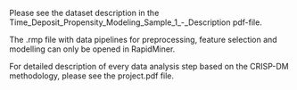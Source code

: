 Please see the dataset description in the Time_Deposit_Propensity_Modeling_Sample_1_-_Description pdf-file.

The .rmp file with data pipelines for preprocessing, feature selection and modelling can only be opened in RapidMiner.

For detailed description of every data analysis step based on the CRISP-DM methodology, please see the project.pdf file.
